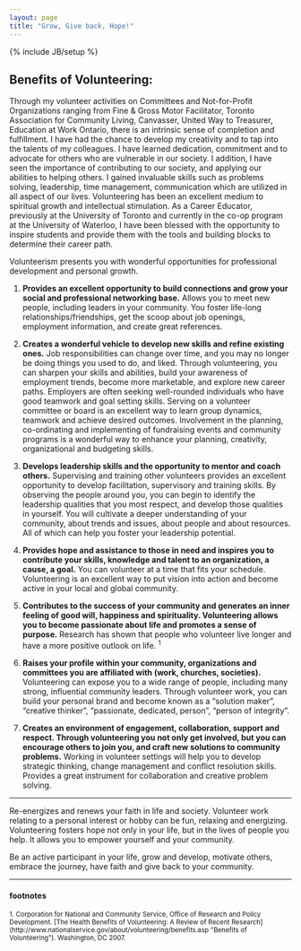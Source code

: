 ```yaml
---
layout: page
title: "Grow, Give back, Hope!"
---
```

{% include JB/setup %}


## Benefits of Volunteering:

Through my volunteer activities on Committees and Not-for-Profit Organizations ranging from Fine & Gross Motor Facilitator, Toronto Association for Community Living, Canvasser, United Way to Treasurer, Education at Work Ontario, there is an intrinsic sense of completion and fulfillment.  I have had the chance to develop my creativity and to tap into the talents of my colleagues.  I have learned dedication, commitment and to advocate for others who are vulnerable in our society.  I addition, I have seen the importance of contributing to our society, and applying our abilities to helping others. I gained invaluable skills such as problems solving, leadership, time management, communication which are utilized in all aspect of our lives. Volunteering has been an excellent medium to spiritual growth and intellectual stimulation. As a Career Educator, previously at the University of Toronto and currently in the co-op program at the University of Waterloo, I have been blessed with the opportunity to inspire students and provide them with the tools and building blocks to determine their career path.

Volunteerism presents you with wonderful opportunities for professional development and personal growth.

1. __Provides an excellent opportunity to build connections and grow your social and professional networking base.__  Allows you to meet new people, including leaders in your community.  You foster life-long relationships/friendships, get the scoop about job openings, employment information, and create great references.

2. __Creates a wonderful vehicle to develop new skills and refine existing ones.__  Job responsibilities can change over time, and you may no longer be doing things you used to do, and liked.  Through volunteering, you can sharpen your skills and abilities, build your awareness of employment trends, become more marketable, and explore new career paths.  Employers are often seeking well-rounded individuals who have good teamwork and goal setting skills. Serving on a volunteer committee or board is an excellent way to learn group dynamics, teamwork and achieve desired outcomes.  Involvement in the planning, co-ordinating and implementing of fundraising events and community programs is a wonderful way to enhance your planning, creativity, organizational and budgeting skills.

3. __Develops leadership skills and the opportunity to mentor and coach others.__  Supervising and training other volunteers provides an excellent opportunity to develop facilitation, supervisory and training skills. By observing the people around you, you can begin to identify the leadership qualities that you most respect, and develop those qualities in yourself.  You will cultivate a deeper understanding of your community, about trends and issues, about people and about resources. All of which can help you foster your leadership potential.

4. __Provides hope and assistance to those in need and inspires you to contribute your skills, knowledge and talent to an organization, a cause, a goal.__  You can volunteer at a time that fits your schedule. Volunteering is an excellent way to put vision into action and become active in your local and global community.

5. __Contributes to the success of your community and generates an inner feeling of good will, happiness and spirituality.  Volunteering allows you to become passionate about life and promotes a sense of purpose.__ Research has shown that people who volunteer live longer and have a more positive outlook on life. <sup>1</sup>

6. __Raises your profile within your community, organizations and committees you are affiliated with (work, churches, societies).__  Volunteering can expose you to a wide range of people, including many strong, influential community leaders.  Through volunteer work, you can build your personal brand and become known as a “solution maker”, “creative thinker”, “passionate, dedicated, person”, “person of integrity”.

7. __Creates an environment of engagement, collaboration, support and respect.  Through volunteering you not only get involved, but you can encourage others to join you, and craft new solutions to community problems.__  Working in volunteer settings will help you to develop strategic thinking, change management and conflict resolution skills.  Provides a great instrument for collaboration and creative problem solving.

----

Re-energizes and renews your faith in life and society.  Volunteer work relating to a personal interest or hobby can be fun, relaxing and energizing.  Volunteering fosters hope not only in your life, but in the lives of people you help.  It allows you to empower yourself and your community.

Be an active participant in your life, grow and develop, motivate others, embrace the journey, have faith and give back to your community.

----

#### footnotes
<sup>
1.  Corporation for National and Community Service, Office of Research and Policy Development. [The Health Benefits of Volunteering: A Review of Recent Research](http://www.nationalservice.gov/about/volunteering/benefits.asp "Benefits of Volunteering"). Washington, DC 2007.
</sup>
